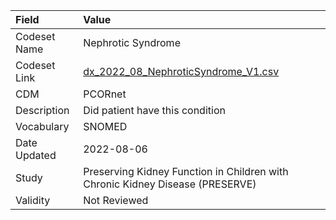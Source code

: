 |Field        |Value                                                                         |
|:------------|:-----------------------------------------------------------------------------|
|Codeset Name |Nephrotic Syndrome                                                            |
|Codeset Link |[dx_2022_08_NephroticSyndrome_V1.csv](https://github.com/PEDSnet/Variable-Dictionary/blob/main/conditions/dx_2022_08_NephroticSyndrome_V1.csv)|
|CDM          |PCORnet                                                                       |
|Description  |Did patient have this condition                                               |
|Vocabulary   |SNOMED                                                                        |
|Date Updated |2022-08-06                                                                    |
|Study        |Preserving Kidney Function in Children with Chronic Kidney Disease (PRESERVE) |
|Validity     |Not Reviewed                                                                  |
